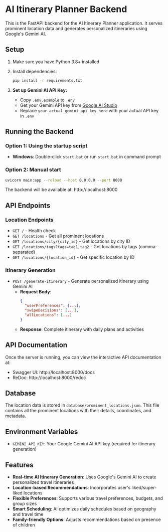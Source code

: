 # AI Itinerary Planner Backend

This is the FastAPI backend for the AI Itinerary Planner application. It serves prominent location data and generates personalized itineraries using Google's Gemini AI.

## Setup

1. Make sure you have Python 3.8+ installed
2. Install dependencies:
   ```bash
   pip install -r requirements.txt
   ```

3. **Set up Gemini AI API Key:**
   - Copy `.env.example` to `.env`
   - Get your Gemini API key from [Google AI Studio](https://aistudio.google.com/app/apikey)
   - Replace `your_actual_gemini_api_key_here` with your actual API key in `.env`

## Running the Backend

### Option 1: Using the startup script
- **Windows**: Double-click `start.bat` or run `start.bat` in command prompt

### Option 2: Manual start
```bash
uvicorn main:app --reload --host 0.0.0.0 --port 8000
```

The backend will be available at: http://localhost:8000

## API Endpoints

### Location Endpoints
- `GET /` - Health check
- `GET /locations` - Get all prominent locations
- `GET /locations/city/{city_id}` - Get locations by city ID
- `GET /locations/tags?tags=tag1,tag2` - Get locations by tags (comma-separated)
- `GET /locations/{location_id}` - Get specific location by ID

### Itinerary Generation
- `POST /generate-itinerary` - Generate personalized itinerary using Gemini AI
  - **Request Body**: 
    ```json
    {
      "userPreferences": {...},
      "swipeDecisions": [...],
      "allLocations": [...]
    }
    ```
  - **Response**: Complete itinerary with daily plans and activities

## API Documentation

Once the server is running, you can view the interactive API documentation at:
- Swagger UI: http://localhost:8000/docs
- ReDoc: http://localhost:8000/redoc

## Database

The location data is stored in `database/prominent_locations.json`. This file contains all the prominent locations with their details, coordinates, and metadata.

## Environment Variables

- `GEMINI_API_KEY`: Your Google Gemini AI API key (required for itinerary generation)

## Features

- **Real-time AI Itinerary Generation**: Uses Google's Gemini AI to create personalized travel itineraries
- **Location-based Recommendations**: Incorporates user's liked/super-liked locations
- **Flexible Preferences**: Supports various travel preferences, budgets, and group sizes
- **Smart Scheduling**: AI optimizes daily schedules based on geography and travel time
- **Family-friendly Options**: Adjusts recommendations based on presence of children